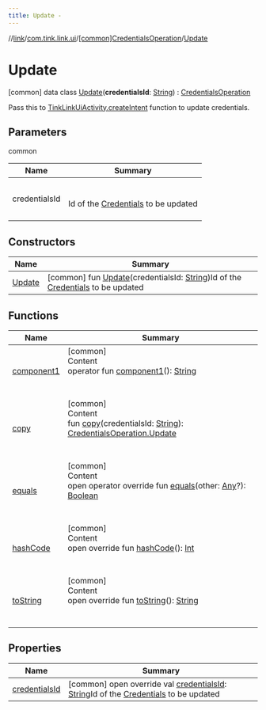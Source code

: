 ```yaml
---
title: Update -
---
```

//[link](../../../index.md)/[com.tink.link.ui](../../index.md)/[[common]CredentialsOperation](../index.md)/[Update](index.md)



# Update  
 [common] data class [Update](index.md)(**credentialsId**: [String](https://kotlinlang.org/api/latest/jvm/stdlib/kotlin/-string/index.html)) : [CredentialsOperation](../index.md)

Pass this to [TinkLinkUiActivity.createIntent](../../[common]-tink-link-ui-activity/-companion/create-intent.md) function to update credentials.

   


## Parameters  
  
common  
  
|  Name|  Summary| 
|---|---|
| <a name="com.tink.link.ui/CredentialsOperation.Update///PointingToDeclaration/"></a>credentialsId| <a name="com.tink.link.ui/CredentialsOperation.Update///PointingToDeclaration/"></a><br><br>Id of the [Credentials](../../../com.tink.model.credentials/[common]-credentials/index.md) to be updated<br><br>
  


## Constructors  
  
|  Name|  Summary| 
|---|---|
| <a name="com.tink.link.ui/CredentialsOperation.Update/Update/#kotlin.String/PointingToDeclaration/"></a>[Update](-update.md)| <a name="com.tink.link.ui/CredentialsOperation.Update/Update/#kotlin.String/PointingToDeclaration/"></a> [common] fun [Update](-update.md)(credentialsId: [String](https://kotlinlang.org/api/latest/jvm/stdlib/kotlin/-string/index.html))Id of the [Credentials](../../../com.tink.model.credentials/[common]-credentials/index.md) to be updated   <br>


## Functions  
  
|  Name|  Summary| 
|---|---|
| <a name="com.tink.link.ui/CredentialsOperation.Update/component1/#/PointingToDeclaration/"></a>[component1](component1.md)| <a name="com.tink.link.ui/CredentialsOperation.Update/component1/#/PointingToDeclaration/"></a>[common]  <br>Content  <br>operator fun [component1](component1.md)(): [String](https://kotlinlang.org/api/latest/jvm/stdlib/kotlin/-string/index.html)  <br><br><br>
| <a name="com.tink.link.ui/CredentialsOperation.Update/copy/#kotlin.String/PointingToDeclaration/"></a>[copy](copy.md)| <a name="com.tink.link.ui/CredentialsOperation.Update/copy/#kotlin.String/PointingToDeclaration/"></a>[common]  <br>Content  <br>fun [copy](copy.md)(credentialsId: [String](https://kotlinlang.org/api/latest/jvm/stdlib/kotlin/-string/index.html)): [CredentialsOperation.Update](index.md)  <br><br><br>
| <a name="kotlin/Any/equals/#kotlin.Any?/PointingToDeclaration/"></a>[equals](../../../com.tink.service.user/[common]-user-profile-service-impl/index.md#%5Bkotlin%2FAny%2Fequals%2F%23kotlin.Any%3F%2FPointingToDeclaration%2F%5D%2FFunctions%2F1647702525)| <a name="kotlin/Any/equals/#kotlin.Any?/PointingToDeclaration/"></a>[common]  <br>Content  <br>open operator override fun [equals](../../../com.tink.service.user/[common]-user-profile-service-impl/index.md#%5Bkotlin%2FAny%2Fequals%2F%23kotlin.Any%3F%2FPointingToDeclaration%2F%5D%2FFunctions%2F1647702525)(other: [Any](https://kotlinlang.org/api/latest/jvm/stdlib/kotlin/-any/index.html)?): [Boolean](https://kotlinlang.org/api/latest/jvm/stdlib/kotlin/-boolean/index.html)  <br><br><br>
| <a name="kotlin/Any/hashCode/#/PointingToDeclaration/"></a>[hashCode](../../../com.tink.service.user/[common]-user-profile-service-impl/index.md#%5Bkotlin%2FAny%2FhashCode%2F%23%2FPointingToDeclaration%2F%5D%2FFunctions%2F1647702525)| <a name="kotlin/Any/hashCode/#/PointingToDeclaration/"></a>[common]  <br>Content  <br>open override fun [hashCode](../../../com.tink.service.user/[common]-user-profile-service-impl/index.md#%5Bkotlin%2FAny%2FhashCode%2F%23%2FPointingToDeclaration%2F%5D%2FFunctions%2F1647702525)(): [Int](https://kotlinlang.org/api/latest/jvm/stdlib/kotlin/-int/index.html)  <br><br><br>
| <a name="kotlin/Any/toString/#/PointingToDeclaration/"></a>[toString](../../../com.tink.service.user/[common]-user-profile-service-impl/index.md#%5Bkotlin%2FAny%2FtoString%2F%23%2FPointingToDeclaration%2F%5D%2FFunctions%2F1647702525)| <a name="kotlin/Any/toString/#/PointingToDeclaration/"></a>[common]  <br>Content  <br>open override fun [toString](../../../com.tink.service.user/[common]-user-profile-service-impl/index.md#%5Bkotlin%2FAny%2FtoString%2F%23%2FPointingToDeclaration%2F%5D%2FFunctions%2F1647702525)(): [String](https://kotlinlang.org/api/latest/jvm/stdlib/kotlin/-string/index.html)  <br><br><br>


## Properties  
  
|  Name|  Summary| 
|---|---|
| <a name="com.tink.link.ui/CredentialsOperation.Update/credentialsId/#/PointingToDeclaration/"></a>[credentialsId](credentials-id.md)| <a name="com.tink.link.ui/CredentialsOperation.Update/credentialsId/#/PointingToDeclaration/"></a> [common] open override val [credentialsId](credentials-id.md): [String](https://kotlinlang.org/api/latest/jvm/stdlib/kotlin/-string/index.html)Id of the [Credentials](../../../com.tink.model.credentials/[common]-credentials/index.md) to be updated   <br>

